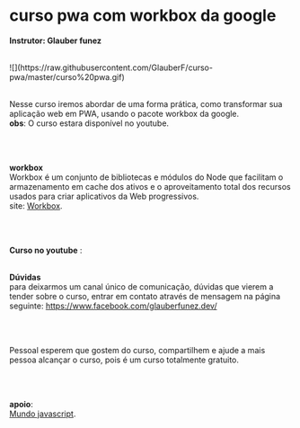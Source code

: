 # curso pwa com workbox da google

**Instrutor: Glauber funez**

<br>
![](https://raw.githubusercontent.com/GlauberF/curso-pwa/master/curso%20pwa.gif)

<br>
<br>

Nesse curso iremos abordar de uma forma prática, como transformar sua aplicação web em PWA, usando o pacote workbox da google.<br>
**obs**: O curso estara disponível no youtube.

<br>
<br>

**workbox** <br>
Workbox é um conjunto de bibliotecas e módulos do Node que facilitam o armazenamento em cache dos ativos e o aproveitamento total dos recursos usados para criar aplicativos da Web progressivos.<br>
site: [Workbox](https://developers.google.com/web/tools/workbox/).

<br>
<br>

**Curso no youtube** : 
<br>
<br>


**Dúvidas**<br>
para deixarmos um canal único de comunicação, dúvidas que vierem a tender sobre o curso, entrar em contato através de mensagem na página seguinte: https://www.facebook.com/glauberfunez.dev/

<br>
<br>

Pessoal esperem que gostem do curso, compartilhem e ajude a mais pessoa alcançar o curso, pois é um curso totalmente gratuito.

<br>
<br>

**apoio**: <br>
[Mundo javascript](https://www.facebook.com/mundo.javascript/).
